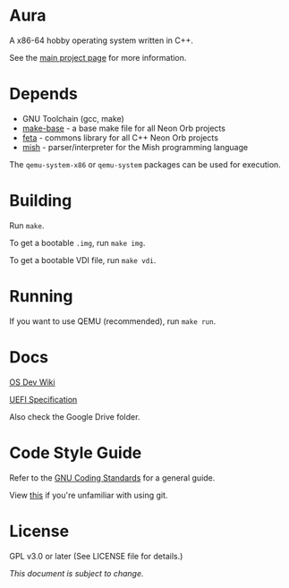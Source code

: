 # Aura
A x86-64 hobby operating system written in C++.

See the [main project page](https://github.com/neonorb/project-asiago) for more information.

# Depends
+ GNU Toolchain (gcc, make)
+ [make-base](https://github.com/neonorb/make-base) - a base make file for all Neon Orb projects
+ [feta](https://github.com/neonorb/feta) - commons library for all C++ Neon Orb projects
+ [mish](https://github.com/neonorb/mish) - parser/interpreter for the Mish programming language

The `qemu-system-x86` or `qemu-system` packages can be used for execution.

# Building
Run `make`.

To get a bootable `.img`, run `make img`.

To get a bootable VDI file, run `make vdi`.

# Running
If you want to use QEMU (recommended), run `make run`.

# Docs
[OS Dev Wiki](http://wiki.osdev.org/Main_Page)

[UEFI Specification](http://www.uefi.org/sites/default/files/resources/UEFI%20Spec%202_6.pdf)

Also check the Google Drive folder.

# Code Style Guide
Refer to the [GNU Coding Standards](https://www.gnu.org/prep/standards/standards.html) for a general guide.

View [this](https://rogerdudler.github.io/git-guide/) if you're unfamiliar with using git.
  
# License
GPL v3.0 or later (See LICENSE file for details.)

*This document is subject to change.*
